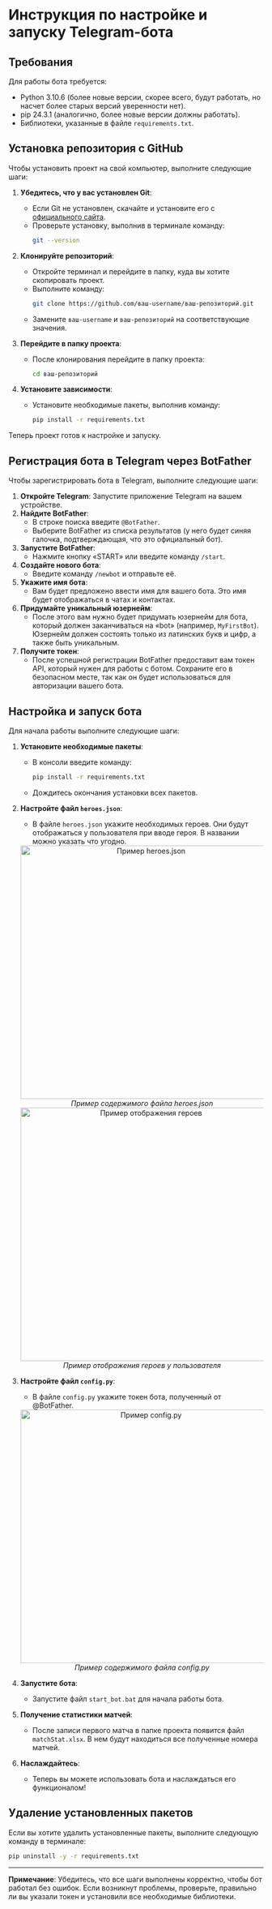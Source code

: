 # Инструкция по настройке и запуску Telegram-бота

## Требования

Для работы бота требуется:
- Python 3.10.6 (более новые версии, скорее всего, будут работать, но насчет более старых версий уверенности нет).
- pip 24.3.1 (аналогично, более новые версии должны работать).
- Библиотеки, указанные в файле `requirements.txt`.

## Установка репозитория с GitHub

Чтобы установить проект на свой компьютер, выполните следующие шаги:

1. **Убедитесь, что у вас установлен Git**:
   - Если Git не установлен, скачайте и установите его с [официального сайта](https://git-scm.com/).
   - Проверьте установку, выполнив в терминале команду:
     ```bash
     git --version
     ```

2. **Клонируйте репозиторий**:
   - Откройте терминал и перейдите в папку, куда вы хотите скопировать проект.
   - Выполните команду:
     ```bash
     git clone https://github.com/ваш-username/ваш-репозиторий.git
     ```
   - Замените `ваш-username` и `ваш-репозиторий` на соответствующие значения.

3. **Перейдите в папку проекта**:
   - После клонирования перейдите в папку проекта:
     ```bash
     cd ваш-репозиторий
     ```

4. **Установите зависимости**:
   - Установите необходимые пакеты, выполнив команду:
     ```bash
     pip install -r requirements.txt
     ```

Теперь проект готов к настройке и запуску.

## Регистрация бота в Telegram через BotFather

Чтобы зарегистрировать бота в Telegram, выполните следующие шаги:

1. **Откройте Telegram**: Запустите приложение Telegram на вашем устройстве.
2. **Найдите BotFather**:
   - В строке поиска введите `@BotFather`.
   - Выберите BotFather из списка результатов (у него будет синяя галочка, подтверждающая, что это официальный бот).
3. **Запустите BotFather**:
   - Нажмите кнопку «START» или введите команду `/start`.
4. **Создайте нового бота**:
   - Введите команду `/newbot` и отправьте её.
5. **Укажите имя бота**:
   - Вам будет предложено ввести имя для вашего бота. Это имя будет отображаться в чатах и контактах.
6. **Придумайте уникальный юзернейм**:
   - После этого вам нужно будет придумать юзернейм для бота, который должен заканчиваться на «bot» (например, `MyFirstBot`). Юзернейм должен состоять только из латинских букв и цифр, а также быть уникальным.
7. **Получите токен**:
   - После успешной регистрации BotFather предоставит вам токен API, который нужен для работы с ботом. Сохраните его в безопасном месте, так как он будет использоваться для авторизации вашего бота.

## Настройка и запуск бота

Для начала работы выполните следующие шаги:

1. **Установите необходимые пакеты**:
   - В консоли введите команду:
     ```bash
     pip install -r requirements.txt
     ```
   - Дождитесь окончания установки всех пакетов.

2. **Настройте файл `heroes.json`**:
   - В файле `heroes.json` укажите необходимых героев. Они будут отображаться у пользователя при вводе героя. В названии можно указать что угодно.

   <div align="center">
     <img src="https://github.com/user-attachments/assets/49df6383-2c11-4c30-b489-059aa66cc1c0" alt="Пример heroes.json" width="500">
     <br>
     <em>Пример содержимого файла heroes.json</em>
   </div>

   <div align="center">
     <img src="https://github.com/user-attachments/assets/2840598b-7da7-4b04-b0fc-d476ba43d987" alt="Пример отображения героев" width="500">
     <br>
     <em>Пример отображения героев у пользователя</em>
   </div>

3. **Настройте файл `config.py`**:
   - В файле `config.py` укажите токен бота, полученный от @BotFather.

   <div align="center">
     <img src="https://github.com/user-attachments/assets/aa5a1b9e-e31c-428c-9d4a-1d46e1bed491" alt="Пример config.py" width="500">
     <br>
     <em>Пример содержимого файла config.py</em>
   </div>

4. **Запустите бота**:
   - Запустите файл `start_bot.bat` для начала работы бота.

5. **Получение статистики матчей**:
   - После записи первого матча в папке проекта появится файл `matchStat.xlsx`. В нем будут находиться все полученные номера матчей.

6. **Наслаждайтесь**:
   - Теперь вы можете использовать бота и наслаждаться его функционалом!

## Удаление установленных пакетов

Если вы хотите удалить установленные пакеты, выполните следующую команду в терминале:

```bash
pip uninstall -y -r requirements.txt
```

---

**Примечание**: Убедитесь, что все шаги выполнены корректно, чтобы бот работал без ошибок. Если возникнут проблемы, проверьте, правильно ли вы указали токен и установили все необходимые библиотеки.
